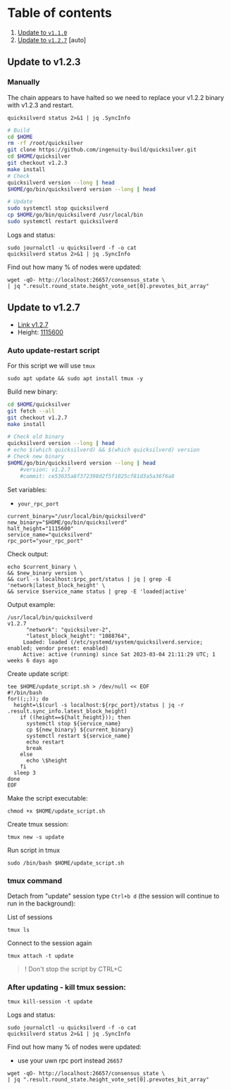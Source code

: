# Table of contents
1. [Update to `v1.1.0`](https://github.com/AlexToTheSun/Validator_Activity/blob/main/Mainnet-Guides/Quicksilver/Update.md#update-to-v123)
2. [Update to `v1.2.7`](https://github.com/AlexToTheSun/Validator_Activity/blob/main/Mainnet-Guides/Quicksilver/Update.md#update-to-v127) [auto]

## Update to v1.2.3
### Manually
The chain appears to have halted so we need to replace your v1.2.2 binary with v1.2.3 and restart.
```
quicksilverd status 2>&1 | jq .SyncInfo
```


```bash
# Build
cd $HOME 
rm -rf /root/quicksilver
git clone https://github.com/ingenuity-build/quicksilver.git
cd $HOME/quicksilver
git checkout v1.2.3
make install
# Check
quicksilverd version --long | head
$HOME/go/bin/quicksilverd version --long | head

# Update
sudo systemctl stop quicksilverd
cp $HOME/go/bin/quicksilverd /usr/local/bin
sudo systemctl restart quicksilverd
```
Logs and status:
```
sudo journalctl -u quicksilverd -f -o cat
quicksilverd status 2>&1 | jq .SyncInfo
```
Find out how many % of nodes were updated:
```
wget -qO- http://localhost:26657/consensus_state \
| jq ".result.round_state.height_vote_set[0].prevotes_bit_array"
```
## Update to v1.2.7
- [Link v1.2.7](https://github.com/ingenuity-build/quicksilver/releases/tag/v1.2.7)
- Height: [1115600](https://quicksilver.explorers.guru/block/1115600)
### Auto update-restart script

For this script we will use `tmux`
```
sudo apt update && sudo apt install tmux -y
```
Build new binary:
```bash
cd $HOME/quicksilver
git fetch --all
git checkout v1.2.7
make install

# Check old binary
quicksilverd version --long | head
# echo $(which quicksilverd) && $(which quicksilverd) version
# Check new binary
$HOME/go/bin/quicksilverd version --long | head
    #version: v1.2.7
    #commit: ce53635a8f372398d2f5f1025cf81d3a5a36f6a8
```
Set variables:
- `your_rpc_port`
```
current_binary="/usr/local/bin/quicksilverd"
new_binary="$HOME/go/bin/quicksilverd"
halt_height="1115600"
service_name="quicksilverd"
rpc_port="your_rpc_port"
```

Check output:
```
echo $current_binary \
&& $new_binary version \
&& curl -s localhost:$rpc_port/status | jq | grep -E 'network|latest_block_height' \
&& service $service_name status | grep -E 'loaded|active'
```
Output example:
```
/usr/local/bin/quicksilverd
v1.2.7
      "network": "quicksilver-2",
      "latest_block_height": "1088764",
     Loaded: loaded (/etc/systemd/system/quicksilverd.service; enabled; vendor preset: enabled)
     Active: active (running) since Sat 2023-03-04 21:11:29 UTC; 1 weeks 6 days ago
```

Create update script:
```
tee $HOME/update_script.sh > /dev/null << EOF
#!/bin/bash
for((;;)); do
  height=\$(curl -s localhost:${rpc_port}/status | jq -r .result.sync_info.latest_block_height)
    if ((height==${halt_height})); then
      systemctl stop ${service_name}
      cp ${new_binary} ${current_binary}
      systemctl restart ${service_name}
      echo restart
      break
    else
      echo \$height
    fi
  sleep 3
done
EOF
```
Make the script executable:
```
chmod +x $HOME/update_script.sh
```

Create tmux session:
```
tmux new -s update
```

Run script in tmux
```
sudo /bin/bash $HOME/update_script.sh
```
### tmux command
Detach from "update" session type `Ctrl+b d` (the session will continue to run in the background): 

List of sessions
```
tmux ls
```
Connect to the session again
```
tmux attach -t update
```
> ! Don't stop the script by CTRL+C 

### After updating - kill tmux session:
```
tmux kill-session -t update
```
Logs and status:
```
sudo journalctl -u quicksilverd -f -o cat
quicksilverd status 2>&1 | jq .SyncInfo
```
Find out how many % of nodes were updated:
- use your uwn rpc port instead `26657`
```
wget -qO- http://localhost:26657/consensus_state \
| jq ".result.round_state.height_vote_set[0].prevotes_bit_array"
```








